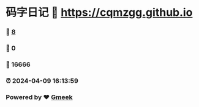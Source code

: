 # 码字日记 :link: https://cqmzgg.github.io 
### :page_facing_up: [8](https://cqmzgg.github.io/tag.html) 
### :speech_balloon: 0 
### :hibiscus: 16666 
### :alarm_clock: 2024-04-09 16:13:59 
### Powered by :heart: [Gmeek](https://github.com/Meekdai/Gmeek)
